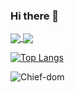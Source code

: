 ### Hi there 👋

<a href="https://github.com/Chief-dom/github-readme-stats">
  <img align="center" src="https://github-readme-stats.vercel.app/api?username=Chief-dom&show_icons=true" />
</a>
<a href="https://github.com/Chief-dom/Predict_Future_Sales">
  <img align="center" src="https://github-readme-stats.vercel.app/api/pin/?username=Chief-dom&repo=Predict_Future_Sales" />
</a>

[![Top Langs](https://github-readme-stats.vercel.app/api/top-langs/?username=Chief-dom&langs_count=4)](https://github.com/Chief-dom/github-readme-stats)

<!--
![Chief-dom's GitHub stats](https://github-readme-stats.vercel.app/api?username=Chief-dom&show_icons=true&theme=radical)
-->


![Chief-dom](https://img.shields.io/badge/<WORD_ON_LEFT>-<WORD_ON_RIGHT>-informational?style=flat&logo=<LOGO_NAME>&logoColor=white&color=2bbc8a)


<!--
**Chief-dom/Chief-dom** is a ✨ _special_ ✨ repository because its `README.md` (this file) appears on your GitHub profile.


Here are some ideas to get you started:

- 🔭 I’m currently working on ...
- 🌱 I’m currently learning ...
- 👯 I’m looking to collaborate on ...
- 🤔 I’m looking for help with ...
- 💬 Ask me about ...
- 📫 How to reach me: ...
- 😄 Pronouns: ...
- ⚡ Fun fact: ...
-->
